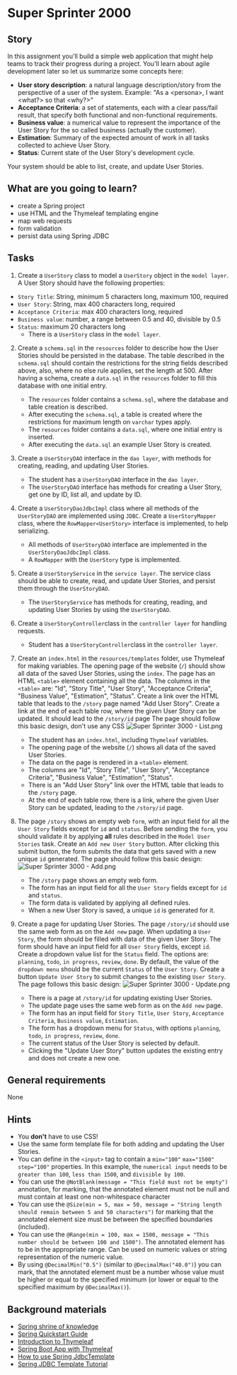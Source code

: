 # Super Sprinter 2000

## Story

In this assignment you'll build a simple web application that might help
teams to track their progress during a project. You'll learn about agile
development later so let us summarize some concepts here:

- **User story description**: a natural language description/story from
  the perspective of a user of the system. Example: "As a \<persona\>, I
  want \<what?\> so that \<why?\>"
- **Acceptance Criteria**: a set of statements, each with a clear
  pass/fail result, that specify both functional and non-functional
  requirements.
- **Business value**: a numerical value to represent the importance of
  the User Story for the so called business (actually the customer).
- **Estimation**: Summary of the expected amount of work in all tasks
  collected to achieve User Story.
- **Status**: Current state of the User Story's development cycle.

Your system should be able to list, create, and update User Stories.

## What are you going to learn?

 - create a Spring project
 - use HTML and the Thymeleaf templating engine
 - map web requests
 - form validation
 - persist data using Spring JDBC

## Tasks

1. Create a `UserStory` class to model a `UserStory` object in the `model layer`. A User Story should have the following properties:
  - `Story Title`: String, minimum 5 characters long, maximum 100, required
  - `User Story`: String, max 400 characters long, required
  - `Acceptance Criteria`: max 400 characters long, required
  - `Business value`: number, a range between 0.5 and 40, divisible by 0.5
  - `Status`: maximum 20 characters long
    - There is a `UserStory` class in the `model layer`.

2. Create a `schema.sql` in the `resources` folder to describe how the User Stories should be persisted in the database. The table described in the `schema.sql` should contain the restrictions for the string fields described above, also, where no else rule applies, set the length at 500. After having a schema, create a `data.sql` in the `resources` folder to fill this database with one initial entry.
    - The `resources` folder contains a `schema.sql`, where the database and table creation is described.
    - After executing the `schema.sql`, a table is created where the restrictions for maximum length on `varchar` types apply.
    - The  `resources` folder contains a `data.sql`, where one initial entry is inserted.
    - After executing the `data.sql` an example User Story is created.

3. Create a `UserStoryDAO` interface in the `dao layer`, with methods for creating, reading, and updating User Stories.
    - The student has a `UserStoryDAO` interface in the `dao layer`.
    - The `UserStoryDAO` interface has methods for creating a User Story, get one by ID, list all, and update by ID.

4. Create a `UserStoryDaoJdbcImpl` class where all methods of the `UserStoryDAO` are implemented using `JDBC`. Create a `UserStoryMapper` class, where the `RowMapper<UserStory>` interface is implemented, to help serializing.
    - All methods of `UserStoryDAO` interface are implemented in the `UserStoryDaoJdbcImpl` class.
    - A `RowMapper` with the `UserStory` type is implemented.

5. Create a `UserStoryService` in the `service layer`. The service class should be able to create, read, and update User Stories, and persist them through the `UserStoryDAO`.
    - The `UserStoryService` has methods for creating, reading, and updating User Stories by using the `UserStoryDAO`.

6. Create a `UserStoryController`class in the `controller layer` for handling requests.
    - Student has a `UserStoryController`class in the `controller layer`.

7. Create an `index.html` in the `resources/templates` folder, use Thymeleaf for making variables. The opening page of the website (`/`) should show all data of the saved User Stories, using the `index`. The page has an HTML `<table>` element containing all the data. The columns in the `<table>` are: "Id", "Story Title", "User Story", "Acceptance Criteria", "Business Value", "Estimation", "Status". Create a link over the HTML table that leads to the `/story` page named "Add User Story". Create a link at the end of each table row, where the given User Story can be updated. It should lead to the `/story/id` page The page should follow this basic design, don't use any CSS ![Super Sprinter 3000 - List.png](https://learn.code.cool/media/web-python/super-sprinter-3000-list.png)
    - The student has an `index.html`, including `Thymeleaf` variables.
    - The opening page of the website (`/`) shows all data of the saved User Stories.
    - The data on the page is rendered in a `<table>` element.
    - The columns are "Id", "Story Title", "User Story", "Acceptance Criteria", "Business Value", "Estimation", "Status".
    - There is an "Add User Story" link over the HTML table that leads to the `/story` page.
    - At the end of each table row, there is a link, where the given User Story can be updated, leading to the `/story/id` page.

8. The page `/story` shows an empty web `form`, with an input field for all the `User Story` fields except for `id` and `status`. Before sending the `form`, you should validate it by applying __all__ rules described in the `Model User Stories` task. Create an `Add new User Story` button. After clicking this submit button, the form submits the data that gets saved with a new unique `id` generated. The page should follow this basic design: ![Super Sprinter 3000 - Add.png](https://learn.code.cool/media/web-python/super-sprinter-3000-add.png)
    - The `/story` page shows an empty web form.
    - The form has an input field for all the `User Story` fields except for `id` and `status`.
    - The form data is validated by applying all defined rules.
    - When a new User Story is saved, a unique `id` is generated for it.

9. Create a page for updating User Stories. The page `/story/id` should use the same web form as on the `Add new` page. When updating a `User Story`, the form should be filled with data of the given User Story. The form should have an input field for all `User Story` fields, except `id`. Create a dropdown value list for the `Status` field. The options are: `planning`, `todo`, `in progress`, `review`, `done`. By default, the value of the `dropdown menu` should be the current `Status` of the `User Story`. Create a button `Update User Story` to submit changes to the existing `User Story`. The page follows this basic design: ![Super Sprinter 3000 - Update.png](https://learn.code.cool/media/web-python/super-sprinter-3000-update.png)
    - There is a page at `/story/id` for updating existing User Stories.
    - The update page uses the same web form as on the `Add new` page.
    - The form has an input field for `Story Title`, `User Story`, `Acceptance Criteria`, `Business value`, `Estimation`.
    - The form has a dropdown menu for `Status`, with options `planning`, `todo`, `in progress`, `review`, `done`.
    - The current status of the User Story is selected by default.
    - Clicking the "Update User Story" button updates the existing entry and does not create a new one.

## General requirements

None

## Hints

- You **don't** have to use CSS!
- Use the same form template file for both adding and updating the User Stories.
- You can define in the `<input>` tag to contain a `min="100"` `max="1500"` `step="100"` properties. In this example, the `numerical input` needs to be `greater than 100`,  `less than 1500`, and `divisible by 100`.
- You can use the `@NotBlank(message = "This field must not be empty")` annotation, for marking, that the annotated element must not be null and must contain at least one non-whitespace character
- You can use the `@Size(min = 5, max = 50, message = "String length should remain between 5 and 50 characters")` for marking that the annotated element size must be between the specified boundaries (included).
 - You can use the `@Range(min = 100, max = 1500, message = "This number should be between 100 and 1500")`. The annotated element has to be in the appropriate range. Can be used on numeric values or string representation of the numeric value.
- By using `@DecimalMin("0.5")` (similar to `@DecimalMax("40.0")`) you can mark, that the annotated element must be a number whose value must be higher or equal to the specified minimum (or lower or equal to the specified maximum by `@DecimalMax()`).


## Background materials

- <i class="far fa-book-open"></i> [Spring shrine of knowledge](https://spring.io/guides)
- <i class="far fa-book-open"></i> [Spring Quickstart Guide](https://spring.io/quickstart)
- <i class="far fa-book-open"></i> [Introduction to Thymeleaf](https://www.baeldung.com/thymeleaf-in-spring-mvc)
- [Spring Boot App with Thymeleaf](https://www.baeldung.com/spring-boot-crud-thymeleaf)
- [How to use Spring JdbcTemplate](https://yashodgayashan.medium.com/how-to-use-spring-jdbctemplate-dec9e4476eaa)
- <i class="far fa-camera"></i> [Spring JDBC Template Tutorial](https://youtube.com/watch?v=0uLqdBpYAVA)
